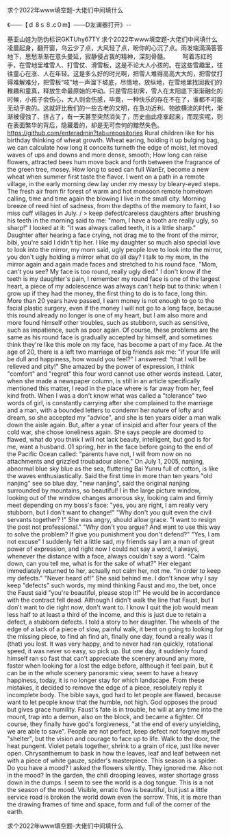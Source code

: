 求个2022年www填空题-大佬们中间填什么

《——【ｄ 8ｓ８.c０m】——D友澜器打开》--

基亚山娃为防伪标识GKTUhy67TY
求个2022年www填空题-大佬们中间填什么　　凌晨起身，翻开窗，乌云少了点，大风轻了点，盼你的心沉了点。雨发端滴滴答答地下，思愁渐渐在意头曼延，寂静侵占我的精神，深刻骨髓。
　　呵着冻红的手，在雪地里堆雪人、打雪仗、滑雪板，这是不论大人小孩的。在这些雪趣里，往往童心在涨、人在年轻。这是多么好的时光啊，把雪人堆得高高大大的，把雪仗打得难解难分，把雪板“吱”地一声溜下坡底，尽情地，放纵地，在雪地里找回我们的稚趣和童真，释放生命最原始的冲动。只是雪后初霁，雪人在太阳底下渐渐融化的时候，小孩子会伤心，大人则会伤感，毕竟，一种快乐的存在不在了，谁都不可能无动于衷的。这就好比我们的一些古老的文明，在急功近利、物欲横流的时代，渐渐被侵蚀了、挤占了，有一天甚至突然消失了，历史由此痉挛起来，而现实呢，则在表面繁华的背后，隐藏着的，却是无可奈何的黯然失色。
https://github.com/enteradmin?tab=repositories
Rural children like for his birthday thinking of wheat growth.
Wheat earing, holding it up bulging bag, we can calculate how long it conceits turneth the edge of moist, let moved waves of ups and downs and more dense, smooth;
How long can raise flowers, attracted bees hum move back and forth between the fragrance of the green tree, mosey.
How long to seed can full WanEr, become a new wheat when summer first taste the flavor.
I went on a path in a remote village, in the early morning dew lay under my messy by bleary-eyed steps.
The fresh air from fir forest of warm and hot monsoon remote hometown calling, time and time again the blowing I live in the small city.
Morning breeze of reed hint of sadness, from the depths of the memory to faint, I so miss cuff villages in July.
/ > keep defect/careless daughters after brushing his teeth in the morning said to me: "mom, I have a tooth are really ugly, so sharp!"
I looked at it: "it was always called teeth, it is a little sharp."
Daughter after hearing a face crying, not drag me to the front of the mirror, bibi, you're said I didn't tip her.
I like my daughter so much also special love to look into the mirror, my mom said, ugly people love to look into the mirror, you don't ugly holding a mirror what do all day?
I talk to my mom, in the mirror again and again made faces and stretched to his round face.
"Mom, can't you see?
My face is too round, really ugly died."
I don't know if the teeth is my daughter's pain, I remember my round face is one of the largest heart, a piece of my adolescence was always can't help but to think: when I grow up if they had the money, the first thing to do is to face, long thin.
More than 20 years have passed, I earn money is not enough to go to the facial plastic surgery, even if the money I will not go to a long face, because this round already no longer is one of my heart, but I am also more and more found himself other troubles, such as stubborn, such as sensitive, such as impatience, such as poor again.
Of course, these problems are the same as his round face is gradually accepted by himself, and sometimes think they're like this mole on my face, has become a part of my face.
At the age of 20, there is a left two marriage of big friends ask me: "if your life will be dull and happiness, how would you feel?"
I answered: "that I will be relieved and pity!"
She amazed by the power of expression, I think "comfort" and "regret" this four word cannot use other words instead.
Later, when she made a newspaper column, is still in an article specifically mentioned this matter, I read in the place where is far away from her, feel kind froth.
When I was a don't know what was called a "tolerance" two words of girl, is constantly carrying after she complained to the marriage and a man, with a bounded letters to condemn her nature of lofty and dream, so she accepted my "advice", and she is ten years older a man walk down the aisle again.
But, after a year of insipid and after four years of the cold war, she chose loneliness again.
She says people are doomed to flawed, what do you think I will not lack beauty, intelligent, but god is for me, want a husband.
01 spring, her in the face before going to the end of the Pacific Ocean called: "parents have not, I will from now on no attachments and grizzled troubadour alone."
On July 1, 2005, nanjing, abnormal blue sky blue as the sea, fluttering Bai Yunru full of cotton, is like the waves enthusiastically.
Said the first time in more than ten years "old nanjing" see so blue day, "new nanjing", said the original nanjing surrounded by mountains, so beautiful!
I in the large picture window, looking out of the window changes amorous sky, looking calm and firmly meet depending on my boss's face: "yes, you are right, I am really very stubborn, but I don't want to change!"
"Why don't you quit even the civil servants together?
!"
She was angry, should allow grace.
"I want to resign the post not professional."
"Why don't you argue?
And want to use this way to solve the problem?
If give you punishment you don't defend?"
"Yes, I am not excuse" I suddenly felt a little sad, my friends say I am a man of great power of expression, and right now I could not say a word, I always, whenever the distance with a face, always couldn't say a word.
"Calm down, can you tell me, what is for the sake of what?"
Her elegant immediately returned to her, actually not calm her, not me.
"In order to keep my defects."
"Never heard of!"
She said behind me.
I don't know why I say keep "defects" such words, my mind thinking Faust and mo, the bet, once the Faust said "you're beautiful, please stop it!"
He would be in accordance with the contract fell dead.
Although I didn't walk the line that Faust, but I don't want to die right now, don't want to.
I know I quit the job would mean less half to at least a third of the income, and this is just due to retain a defect, a stubborn defects.
I told a story to her daughter.
The wheels of the edge of a lack of a piece of slow, painful walk, it bent on going to looking for the missing piece, to find ah find ah, finally one day, found a really was it (that) you lost.
It was very happy, and to never had ran quickly, rotational speed, it was never so easy, so pick up.
But one day, it suddenly found himself ran so fast that can't appreciate the scenery around any more, faster when looking for a lost the edge before, although it feel pain, but it can be in the whole scenery panoramic view, seem to have a heavy happiness, today, it is no longer stay for which landscape.
From these mistakes, it decided to remove the edge of a piece, resolutely reply it incomplete body.
The bible says, god had to let people are flawed, because want to let people know that the humble, not high.
God opposes the proud but gives grace humility.
Faust's fate is in trouble, he will at any time into the mount, trap into a demon, also on the block, and became a fighter.
Of course, they finally have god's forgiveness, "at the end of every unyielding, we are able to save".
People are not perfect, keep defect not forgive myself "shelter", but the vision and courage to face up to life.
Walk to the door, the heat pungent.
Violet petals together, shrink to a grain of rice, just like never open.
Chrysanthemum to bask in how the leaves, leaf and leaf between net with a piece of white gauze, spider's masterpiece.
This season is a spider.
Do you have a mood?
I asked the flowers silently.
They ignored me.
Also not in the mood?
In the garden, the chili drooping leaves, water shortage grass down in the dumps.
I seem to see the world is a dog tongue.
This is a not the season of the mood.
Visible, erratic flow is beautiful, but just a little service road is broken the world down even the sorrow.
This, it is more than the drawing frames of time and space, form and full of the corner of the earth.




求个2022年www填空题-大佬们中间填什么
